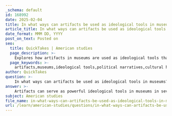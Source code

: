 ```yaml
---
_schema: default
id: 168992
date: 2025-02-04
title: In what ways can artifacts be used as ideological tools in museums?
article_title: In what ways can artifacts be used as ideological tools in museums?
date_format: MMM DD, YYYY
post_on_text: Posted on
seo:
  title: QuickTakes | American studies
  page_description: >-
    Explores how artifacts in museums are used as ideological tools that reflect political agendas, influence public perception, and shape historical narratives.
  page_keywords: >-
    artifacts,museums,ideological tools,political narratives,cultural heritage,exhibition practices,history representation,curatorial choices,identity,dominant culture
author: QuickTakes
question: >-
    In what ways can artifacts be used as ideological tools in museums?
answer: >-
    Artifacts can serve as powerful ideological tools in museums in several ways, reflecting the beliefs, values, and political agendas of the institutions that curate them. Here are some key aspects of how artifacts are utilized ideologically:\n\n1. **Historical Manipulation**: Museums often engage in the selective presentation of artifacts to support contemporary political narratives. This can involve highlighting certain artifacts that align with the self-image of the museum's stakeholders while downplaying or omitting those that contradict it. For example, a museum may emphasize artifacts that promote a nationalistic narrative, thereby shaping public perception of history in a way that supports current political agendas.\n\n2. **Cultural Heritage Destruction**: The reinterpretation of artifacts can lead to their original meanings being stripped away to serve new ideological purposes. This can manifest in the physical destruction of artifacts or in their recontextualization within museum displays. For instance, artifacts may be presented in a manner that aligns with a dominant cultural narrative, effectively erasing the perspectives of marginalized groups.\n\n3. **Exhibition as Ideological Work**: Exhibitions are not neutral; they are designed to persuade the public towards a specific understanding of the past. The arrangement, description, and contextualization of artifacts are all deliberate choices made by curators that reinforce particular narratives. For example, a museum focusing on social history may choose to highlight artifacts that represent the experiences of marginalized communities, challenging traditional historical narratives.\n\n4. **Political Contexts of Museum Practices**: The methods and approaches used in museums often reflect the political and ideological contexts of their times. Case studies of significant museum projects, such as those in Jerusalem, illustrate how different political agendas shape the presentation of artifacts. For instance, the Israel Museum's focus on Jewish heritage post-1967 can be seen as a response to the political climate and a means of reinforcing a specific national identity.\n\n5. **Cultural Imposition**: Western museums are often perceived differently by various audiences. While they may be seen as centers of preservation and education in the West, they can also be viewed as instruments of cultural dominance in the regions they represent. This dual perception highlights the ideological implications of how artifacts are displayed and interpreted in museums.\n\n6. **Representation of History**: The representation of history in museums involves constructing narratives that can either challenge or reinforce dominant historical perspectives. The selection of artifacts and the framing of narratives can significantly influence public understanding of history, making museums key players in the ideological construction of historical narratives.\n\nIn summary, artifacts in museums are not merely historical objects; they are imbued with ideological significance that can shape public understanding of history, identity, and culture. The ways in which they are presented and interpreted can serve to reinforce or challenge existing power structures and narratives.
subject: American studies
file_name: in-what-ways-can-artifacts-be-used-as-ideological-tools-in-museums.md
url: /learn/american-studies/questions/in-what-ways-can-artifacts-be-used-as-ideological-tools-in-museums
---
```


&nbsp;